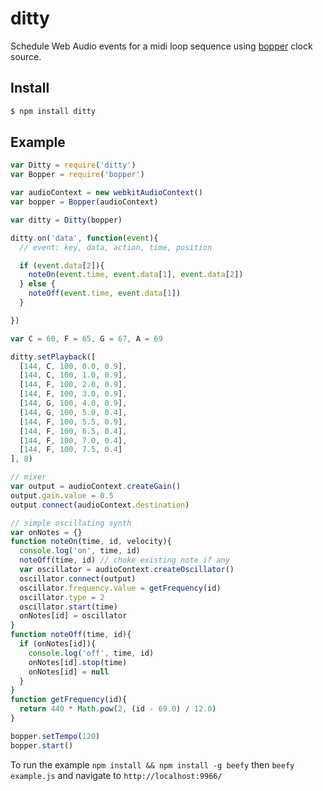 ditty
===

Schedule Web Audio events for a midi loop sequence using [bopper](https://github.com/mmckegg/bopper) clock source.

## Install

```bash
$ npm install ditty
```

## Example

```js
var Ditty = require('ditty')
var Bopper = require('bopper')

var audioContext = new webkitAudioContext()
var bopper = Bopper(audioContext)

var ditty = Ditty(bopper)

ditty.on('data', function(event){
  // event: key, data, action, time, position

  if (event.data[2]){
    noteOn(event.time, event.data[1], event.data[2])
  } else {
    noteOff(event.time, event.data[1])
  }

})

var C = 60, F = 65, G = 67, A = 69

ditty.setPlayback([
  [144, C, 100, 0.0, 0.9],
  [144, C, 100, 1.0, 0.9],
  [144, F, 100, 2.0, 0.9],
  [144, F, 100, 3.0, 0.9],
  [144, G, 100, 4.0, 0.9],
  [144, G, 100, 5.0, 0.4],
  [144, F, 100, 5.5, 0.9],
  [144, F, 100, 6.5, 0.4],
  [144, F, 100, 7.0, 0.4],
  [144, F, 100, 7.5, 0.4]
], 8)

// mixer
var output = audioContext.createGain()
output.gain.value = 0.5
output.connect(audioContext.destination)

// simple oscillating synth
var onNotes = {}
function noteOn(time, id, velocity){
  console.log('on', time, id)
  noteOff(time, id) // choke existing note if any
  var oscillator = audioContext.createOscillator()
  oscillator.connect(output)
  oscillator.frequency.value = getFrequency(id)
  oscillator.type = 2
  oscillator.start(time)
  onNotes[id] = oscillator
}
function noteOff(time, id){
  if (onNotes[id]){
    console.log('off', time, id)
    onNotes[id].stop(time)
    onNotes[id] = null
  }
}
function getFrequency(id){
  return 440 * Math.pow(2, (id - 69.0) / 12.0)
}

bopper.setTempo(120)
bopper.start()
```

To run the example `npm install && npm install -g beefy` then `beefy example.js` and navigate to `http://localhost:9966/`